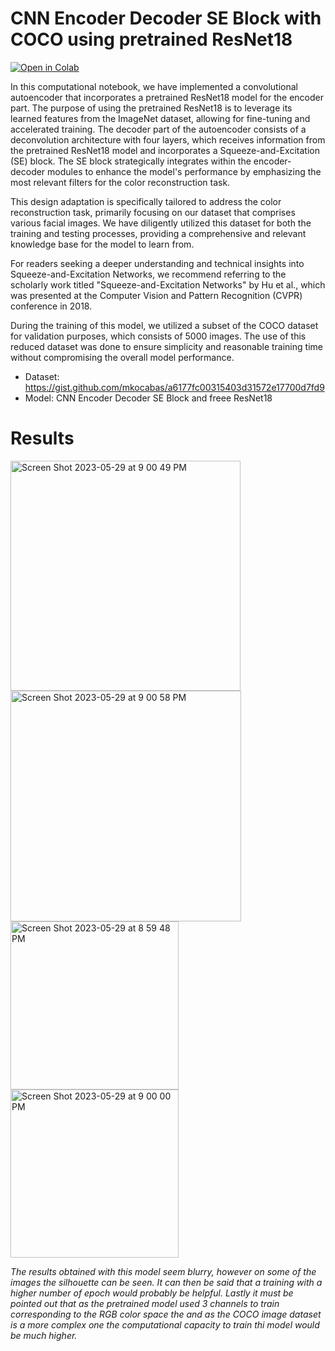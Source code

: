 # CNN Encoder Decoder SE Block with COCO using pretrained ResNet18

[![Open in Colab](https://colab.research.google.com/assets/colab-badge.svg)](https://colab.research.google.com/github/adriangar8/Artificial-Intelligence-degree_UAB/blob/master/CNN_Encoder_Decoder_SE_Block_COCO_dataset_ResNet18.ipynb)

In this computational notebook, we have implemented a convolutional autoencoder that incorporates a pretrained ResNet18 model for the encoder part. The purpose of using the pretrained ResNet18 is to leverage its learned features from the ImageNet dataset, allowing for fine-tuning and accelerated training. The decoder part of the autoencoder consists of a deconvolution architecture with four layers, which receives information from the pretrained ResNet18 model and incorporates a Squeeze-and-Excitation (SE) block. The SE block strategically integrates within the encoder-decoder modules to enhance the model's performance by emphasizing the most relevant filters for the color reconstruction task.

This design adaptation is specifically tailored to address the color reconstruction task, primarily focusing on our dataset that comprises various facial images. We have diligently utilized this dataset for both the training and testing processes, providing a comprehensive and relevant knowledge base for the model to learn from.

For readers seeking a deeper understanding and technical insights into Squeeze-and-Excitation Networks, we recommend referring to the scholarly work titled "Squeeze-and-Excitation Networks" by Hu et al., which was presented at the Computer Vision and Pattern Recognition (CVPR) conference in 2018.

During the training of this model, we utilized a subset of the COCO dataset for validation purposes, which consists of 5000 images. The use of this reduced dataset was done to ensure simplicity and reasonable training time without compromising the overall model performance.

- Dataset: https://gist.github.com/mkocabas/a6177fc00315403d31572e17700d7fd9
- Model: CNN Encoder Decoder SE Block and freee ResNet18 

# Results

<img width="368" alt="Screen Shot 2023-05-29 at 9 00 49 PM" src="https://github.com/DCC-UAB/dlnn-project_ia-group_03/assets/113826268/31da481c-9a35-4228-869b-34fc38b3ebc5">

<img width="369" alt="Screen Shot 2023-05-29 at 9 00 58 PM" src="https://github.com/DCC-UAB/dlnn-project_ia-group_03/assets/113826268/d1355c5a-fed4-451a-92e6-7955b7df1d49">

<img width="269" alt="Screen Shot 2023-05-29 at 8 59 48 PM" src="https://github.com/DCC-UAB/dlnn-project_ia-group_03/assets/113826268/a14647a6-f4e3-43d7-8f4a-c224186e1f1c">

<img width="269" alt="Screen Shot 2023-05-29 at 9 00 00 PM" src="https://github.com/DCC-UAB/dlnn-project_ia-group_03/assets/113826268/50e5c334-b872-4005-8939-4aa437f5f405">

*The results obtained with this model seem blurry, however on some of the images the silhouette can be seen. It can then be said that a training with a higher number of epoch would probably be helpful. Lastly it must be pointed out that as the pretrained model used 3 channels to train corresponding to the RGB color space the and as the COCO image dataset is a more complex one the computational capacity to train thi model would be much higher.*
